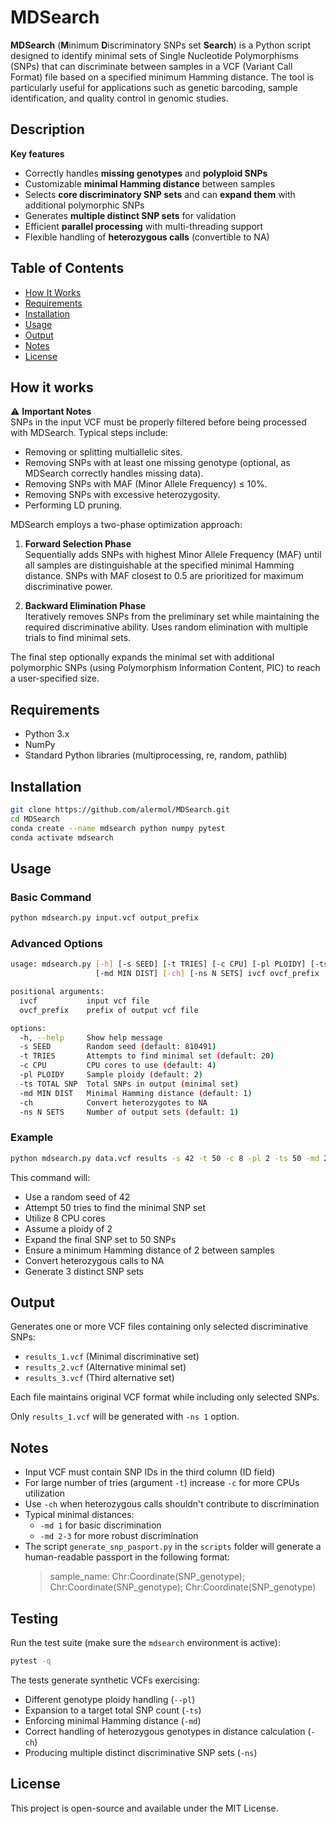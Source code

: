 # **MDSearch**

**MDSearch** (**M**inimum **D**iscriminatory SNPs set **Search**) is a Python script designed to identify minimal sets of Single Nucleotide Polymorphisms (SNPs) that can discriminate between samples in a VCF (Variant Call Format) file based on a specified minimum Hamming distance. The tool is particularly useful for applications such as genetic barcoding, sample identification, and quality control in genomic studies.

## Description
**Key features**
* Correctly handles **missing genotypes** and **polyploid SNPs**
* Customizable **minimal Hamming distance** between samples
* Selects **core discriminatory SNP sets** and can **expand them** with additional polymorphic SNPs
* Generates **multiple distinct SNP sets** for validation
* Efficient **parallel processing** with multi-threading support
* Flexible handling of **heterozygous calls** (convertible to NA)


## Table of Contents
- [How It Works](#how-it-works)
- [Requirements](#requirements)
- [Installation](#installation)
- [Usage](#usage)
- [Output](#output)
- [Notes](#notes)
- [License](#license)


## How it works

⚠️ **Important Notes**    
SNPs in the input VCF must be properly filtered before being processed with MDSearch. Typical steps include:
- Removing or splitting multiallelic sites.
- Removing SNPs with at least one missing genotype (optional, as MDSearch correctly handles missing data).
- Removing SNPs with MAF (Minor Allele Frequency) ≤ 10%.
- Removing SNPs with excessive heterozygosity.
- Performing LD pruning.

MDSearch employs a two-phase optimization approach:

1. **Forward Selection Phase**  
   Sequentially adds SNPs with highest Minor Allele Frequency (MAF) until all samples are distinguishable at the specified minimal Hamming distance. SNPs with MAF closest to 0.5 are prioritized for maximum discriminative power.

2. **Backward Elimination Phase**  
   Iteratively removes SNPs from the preliminary set while maintaining the required discriminative ability. Uses random elimination with multiple trials to find minimal sets.

The final step optionally expands the minimal set with additional polymorphic SNPs (using Polymorphism Information Content, PIC) to reach a user-specified size.


## Requirements
- Python 3.x
- NumPy
- Standard Python libraries (multiprocessing, re, random, pathlib)


## Installation
```bash
git clone https://github.com/alermol/MDSearch.git
cd MDSearch
conda create --name mdsearch python numpy pytest
conda activate mdsearch
```

## Usage
### Basic Command
```bash
python mdsearch.py input.vcf output_prefix
```

### Advanced Options
```bash
usage: mdsearch.py [-h] [-s SEED] [-t TRIES] [-c CPU] [-pl PLOIDY] [-ts TOTAL SNP]
                   [-md MIN DIST] [-ch] [-ns N SETS] ivcf ovcf_prefix

positional arguments:
  ivcf           input vcf file
  ovcf_prefix    prefix of output vcf file

options:
  -h, --help     Show help message
  -s SEED        Random seed (default: 810491)
  -t TRIES       Attempts to find minimal set (default: 20)
  -c CPU         CPU cores to use (default: 4)
  -pl PLOIDY     Sample ploidy (default: 2)
  -ts TOTAL SNP  Total SNPs in output (minimal set)
  -md MIN DIST   Minimal Hamming distance (default: 1)
  -ch            Convert heterozygotes to NA
  -ns N SETS     Number of output sets (default: 1)
```

### Example
```bash
python mdsearch.py data.vcf results -s 42 -t 50 -c 8 -pl 2 -ts 50 -md 2 -ch -ns 3
```

This command will:
- Use a random seed of 42
- Attempt 50 tries to find the minimal SNP set
- Utilize 8 CPU cores
- Assume a ploidy of 2
- Expand the final SNP set to 50 SNPs
- Ensure a minimum Hamming distance of 2 between samples
- Convert heterozygous calls to NA
- Generate 3 distinct SNP sets

## Output
Generates one or more VCF files containing only selected discriminative SNPs:
- `results_1.vcf` (Minimal discriminative set)
- `results_2.vcf` (Alternative minimal set)
- `results_3.vcf` (Third alternative set)

Each file maintains original VCF format while including only selected SNPs.

Only `results_1.vcf` will be generated with `-ns 1` option.

## Notes
- Input VCF must contain SNP IDs in the third column (ID field)
- For large number of tries (argument `-t`) increase `-c` for more CPUs utilization
- Use `-ch` when heterozygous calls shouldn't contribute to discrimination
- Typical minimal distances:
  - `-md 1` for basic discrimination
  - `-md 2-3` for more robust discrimination
- The script `generate_snp_pasport.py` in the `scripts` folder will generate a human-readable passport in the following format:
  > sample_name: Chr:Coordinate(SNP_genotype); Chr:Coordinate(SNP_genotype); Chr:Coordinate(SNP_genotype)

## Testing
Run the test suite (make sure the `mdsearch` environment is active):
```bash
pytest -q
```

The tests generate synthetic VCFs exercising:
- Different genotype ploidy handling (`--pl`)
- Expansion to a target total SNP count (`-ts`)
- Enforcing minimal Hamming distance (`-md`)
- Correct handling of heterozygous genotypes in distance calculation (`-ch`)
- Producing multiple distinct discriminative SNP sets (`-ns`)

## License
This project is open-source and available under the MIT License.
